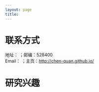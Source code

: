 ```yaml
---
layout: page
title: 
---
```


# 联系方式

地址：           ；邮编：528400  
Email：          ；主页：<http://chen-quan.github.io/>

# 研究兴趣

